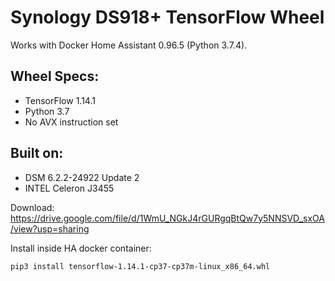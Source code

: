 # Synology DS918+ TensorFlow Wheel

Works with Docker Home Assistant 0.96.5 (Python 3.7.4).

## Wheel Specs:
* TensorFlow 1.14.1
* Python 3.7
* No AVX instruction set

## Built on:
* DSM 6.2.2-24922 Update 2
* INTEL Celeron J3455

Download: https://drive.google.com/file/d/1WmU_NGkJ4rGURgqBtQw7y5NNSVD_sxOA/view?usp=sharing

Install inside HA docker container: 
```
pip3 install tensorflow-1.14.1-cp37-cp37m-linux_x86_64.whl
```
